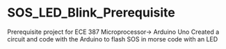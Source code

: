 # SOS_LED_Blink_Prerequisite

Prerequisite project for ECE 387
Microprocessor-> Arduino Uno
Created a circuit and code with the Arduino to flash SOS in morse code with an LED
